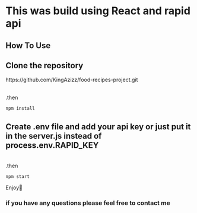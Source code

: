 <h1>This was build using React and rapid api</h1>


<h2>How To Use</h2>

<h2>Clone the repository</h2>
<p>
https://github.com/KingAzizz/food-recipes-project.git
</p>
<br>
.then 

```
npm install
```

<h2>Create .env file and add your api key or just put it in the server.js instead of process.env.RAPID_KEY</h2>
<br>
.then

```
npm start
```
<p>Enjoy🥳</p>


<h3>if you have any questions please feel free to contact me</h3>
